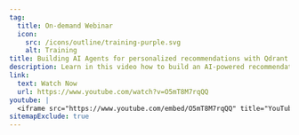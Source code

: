 ```yaml
---
tag: 
  title: On-demand Webinar
  icon: 
    src: /icons/outline/training-purple.svg
    alt: Training
title: Building AI Agents for personalized recommendations with Qdrant and n8n
description: Learn in this video how to build an AI-powered recommendation system using Qdrant and n8n. It demonstrates how an AI agent retrieves data from Qdrant's vector database and leverages a large language model (LLM) to generate personalized recommendations based on user inputs.
link:
  text: Watch Now
  url: https://www.youtube.com/watch?v=O5mT8M7rqQQ
youtube: |
  <iframe src="https://www.youtube.com/embed/O5mT8M7rqQQ" title="YouTube video player" frameborder="0" allow="accelerometer; autoplay; clipboard-write; encrypted-media; gyroscope; picture-in-picture; web-share" referrerpolicy="strict-origin-when-cross-origin" allowfullscreen></iframe>
sitemapExclude: true
---
```


